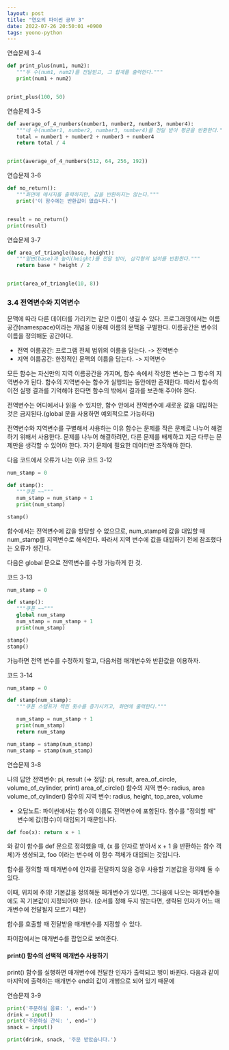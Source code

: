 ```yaml
---
layout: post
title: "연오의 파이썬 공부 3"
date: 2022-07-26 20:50:01 +0900
tags: yeono-python
---
```


연습문제 3-4

```python
def print_plus(num1, num2):
   """두 수(num1, num2)를 전달받고, 그 합계를 출력한다."""
   print(num1 + num2)


print_plus(100, 50)
```

연습문제 3-5

```python
def average_of_4_numbers(number1, number2, number3, number4):
   """네 수(number1, number2, number3, number4)를 전달 받아 평균을 반환한다."""
   total = number1 + number2 + number3 + number4
   return total / 4


print(average_of_4_numbers(512, 64, 256, 192))
```

연습문제 3-6

```python
def no_return():
   """화면에 메시지를 출력하지만, 값을 반환하지는 않는다."""
   print('이 함수에는 반환값이 없습니다.')


result = no_return()
print(result)
```

연습문제 3-7

```python
def area_of_triangle(base, height):
   """밑변(base)과 높이(height)를 전달 받아, 삼각형의 넓이를 반환한다."""
   return base * height / 2


print(area_of_triangle(10, 8))
```

### 3.4 전역변수와 지역변수

문맥에 따라 다른 데이터를 가리키는 같은 이름이 생길 수 있다.
프로그래밍에서는 이름공간(namespace)이라는 개념을 이용해 이름의 문맥을 구별한다. 이름공간은 변수의 이름을 정의해둔 공간이다.

- 전역 이름공간: 프로그램 전체 범위의 이름을 담는다. -> 전역변수
- 지역 이름공간: 한정적인 문맥의 이름을 담는다. -> 지역변수

모든 함수는 자신만의 지역 이름공간을 가지며, 함수 속에서 작성한 변수는 그 함수의 지역변수가 된다. 함수의 지역변수는 함수가 실행되는 동안에만 존재한다. 따라서 함수의 이전 실행 결과를 기억해야 한다면 함수의 밖에서 결과를 보관해 주어야 한다.

전역변수는 어디에서나 읽을 수 있지만, 함수 안에서 전역변수에 새로운 값을 대입하는 것은 금지된다.(global 문을 사용하면 예외적으로 가능하다)

전역변수와 지역변수를 구별해서 사용하는 이유
함수는 문제를 작은 문제로 나누어 해결하기 위해서 사용한다. 문제를 나누어 해결하려면, 다른 문제를 배제하고 지금 다루는 문제만을 생각할 수 있어야 한다. 자기 문제에 필요한 데이터만 조작해야 한다.

다음 코드에서 오류가 나는 이유
코드 3-12

```python
num_stamp = 0

def stamp():
   """쿠폰 ~~"""
   num_stamp = num_stamp + 1
   print(num_stamp)

stamp()
```

함수에서는 전역변수에 값을 할당할 수 없으므로, num_stamp에 값을 대입할 때 num_stamp를 지역변수로 해석한다. 따라서 지역 변수에 값을 대입하기 전에 참조했다는 오류가 생긴다.

다음은 global 문으로 전역변수를 수정 가능하게 한 것.

코드 3-13

```python
num_stamp = 0

def stamp():
   """쿠폰 ~~"""
   global num_stamp
   num_stamp = num_stamp + 1
   print(num_stamp)

stamp()
stamp()
```

가능하면 전역 변수를 수정하지 말고, 다음처럼 매개변수와 반환값을 이용하자.

코드 3-14

```python
num_stamp = 0

def stamp(num_stamp):
   """쿠폰 스탬프가 찍힌 횟수를 증가시키고, 화면에 출력한다."""

   num_stamp = num_stamp + 1
   print(num_stamp)
   return num_stamp

num_stamp = stamp(num_stamp)
num_stamp = stamp(num_stamp)
```

연습문제 3-8

나의 답안
전역변수: pi, result (=> 정답: pi, result, area_of_circle, volume_of_cylinder, print)
area_of_circle() 함수의 지역 변수: radius, area
volume_of_cylinder() 함수의 지역 변수: radius, height, top_area, volume

- 오답노트:
  파이썬에서는 함수의 이름도 전역변수에 포함된다.
  함수를 "정의할 때" 변수에 값(함수)이 대입되기 때문입니다.

```python
def foo(x): return x + 1
```

와 같이 함수를 def 문으로 정의했을 때, (x 를 인자로 받아서 x + 1 을 반환하는 함수 객체)가 생성되고, foo 이라는 변수에 이 함수 객체가 대입되는 것입니다.

함수를 정의할 때 매개변수에 인자를 전달하지 않을 경우 사용할 기본값을 정의해 둘 수 있다.

이때, 위치에 주의! 기본값을 정의해둔 매개변수가 있다면, 그다음에 나오는 매개변수들에도 꼭 기본값이 지정되어야 한다. (순서를 정해 두지 않는다면, 생략된 인자가 어느 매개변수에 전달될지 모르기 때문)

함수를 호출할 때 전달받을 매개변수를 지정할 수 있다.

파이참에서는 매개변수를 팝업으로 보여준다.

#### print() 함수의 선택적 매개변수 사용하기

print() 함수를 실행하면 매개변수에 전달한 인자가 출력되고 행이 바뀐다. 다음과 같이 마지막에 출력하는 매개변수 end의 값이 개행으로 되어 있기 때문에

연습문제 3-9

```python
print('주문하실 음료: ', end='')
drink = input()
print('주문하실 간식: ', end='')
snack = input()

print(drink, snack, '주문 받았습니다.')
```
